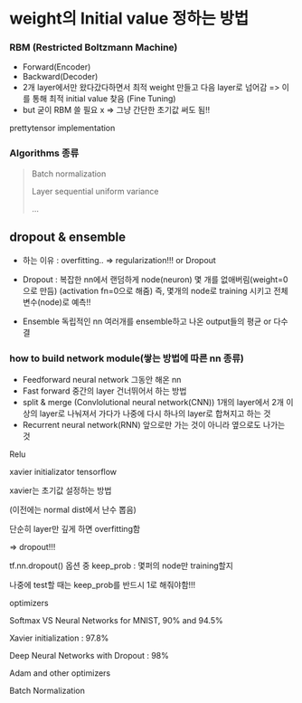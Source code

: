 # weight의 Initial value 정하는 방법
### RBM (Restricted Boltzmann Machine)

- Forward(Encoder)
- Backward(Decoder)
- 2개 layer에서만 왔다갔다하면서 최적 weight 만들고 다음 layer로 넘어감
  => 이를 통해 최적 initial value 찾음 (Fine Tuning)
- but 굳이 RBM 쓸 필요 x
  => 그냥 간단한 초기값 써도 됨!!

prettytensor implementation



### Algorithms 종류

> Batch normalization
>
> Layer sequential uniform variance
>
> ...



## dropout & ensemble

- 하는 이유 : overfitting..
   => regularization!!! or Dropout
- Dropout : 복잡한 nn에서 랜덤하게 node(neuron) 몇 개를 없애버림(weight=0으로 만듬)
  (activation fn=0으로 해줌)
  즉, 몇개의 node로 training 시키고 전체 변수(node)로 예측!!

- Ensemble
  독립적인 nn 여러개를 ensemble하고 나온 output들의 평균 or 다수결



### how to build network module(쌓는 방법에 따른 nn 종류)

- Feedforward neural network
   그동안 해온 nn
- Fast forward
   중간의 layer 건너뛰어서 하는 방법
- split & merge (Convlolutional neural network(CNN))
   1개의 layer에서 2개 이상의 layer로 나눠져서 가다가 나중에 다시 하나의 layer로 합쳐지고 하는 것
- Recurrent neural network(RNN)
   앞으로만 가는 것이 아니라 옆으로도 나가는 것



Relu

xavier initializator tensorflow

xavier는 초기값 설정하는 방법

(이전에는 normal dist에서 난수 뽑음)



단순히 layer만 깊게 하면 overfitting함

=> dropout!!!

tf.nn.dropout() 옵션 중 keep_prob : 몇퍼의 node만 training할지

나중에 test할 때는 keep_prob를 반드시 1로 해줘야함!!!



optimizers



Softmax VS Neural Networks for MNIST, 90% and 94.5%

Xavier initialization : 97.8%

Deep Neural Networks with Dropout : 98%

Adam and other optimizers

Batch Normalization